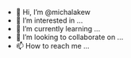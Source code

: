 - 👋 Hi, I’m @michalakew
- 👀 I’m interested in ...
- 🌱 I’m currently learning ...
- 💞️ I’m looking to collaborate on ...
- 📫 How to reach me ...

<!---
michalakew/michalakew is a ✨ special ✨ repository because its `README.md` (this file) appears on your GitHub profile.
You can click the Preview link to take a look at your changes.
--->
